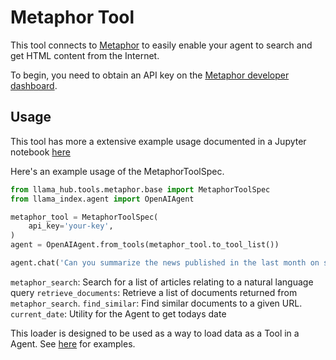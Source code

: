 # Metaphor Tool

This tool connects to [Metaphor](https://metaphor.systems/) to easily enable
your agent to search and get HTML content from the Internet.

To begin, you need to obtain an API key on the [Metaphor developer dashboard](https://dashboard.metaphor.systems).

## Usage

This tool has more a extensive example usage documented in a Jupyter notebook [here](https://github.com/emptycrown/llama-hub/tree/main/llama_hub/tools/notebooks/metaphor.ipynb)

Here's an example usage of the MetaphorToolSpec.

```python
from llama_hub.tools.metaphor.base import MetaphorToolSpec
from llama_index.agent import OpenAIAgent

metaphor_tool = MetaphorToolSpec(
    api_key='your-key',
)
agent = OpenAIAgent.from_tools(metaphor_tool.to_tool_list())

agent.chat('Can you summarize the news published in the last month on superconductors')
```

`metaphor_search`: Search for a list of articles relating to a natural language query
`retrieve_documents`: Retrieve a list of documents returned from `metaphor_search`.
`find_similar`: Find similar documents to a given URL.
`current_date`: Utility for the Agent to get todays date

This loader is designed to be used as a way to load data as a Tool in a Agent. See [here](https://github.com/emptycrown/llama-hub/tree/main) for examples.
